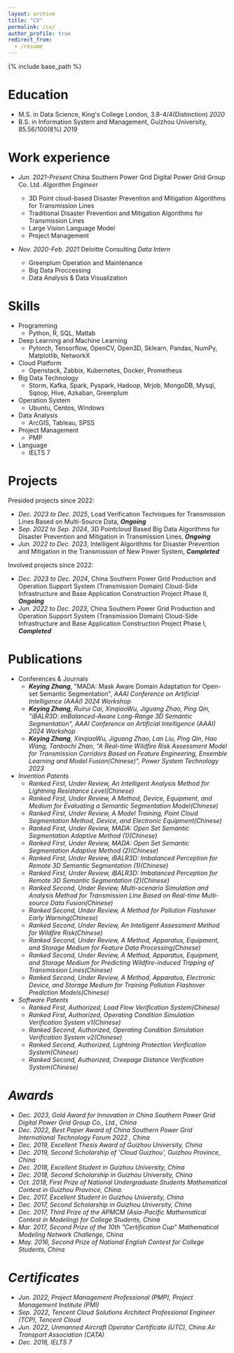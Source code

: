 ```yaml
---
layout: archive
title: "CV"
permalink: /cv/
author_profile: true
redirect_from:
  - /resume
---
```


{% include base_path %}

Education
======
* M.S. in Data Science, King's College London, 3.8-4/4(Distinction) *2020*
* B.S. in Information System and Management, Guizhou University, 85.56/100(8%) *2019*

Work experience
======
* *Jun. 2021-Present* China Southern Power Grid Digital Power Grid Group Co. Ltd. *Algorithm Engineer*
  * 3D Point cloud-based Disaster Prevention and Mitigation Algorithms for Transmission Lines
  * Traditional Disaster Prevention and Mitigation Algorithms for Transmission Lines
  * Large Vision Language Model
  * Project Management

* *Nov. 2020-Feb. 2021* Deloitte Consulting *Data Intern*
  * Greenplum Operation and Maintenance
  * Big Data Proccessing
  * Data Analysis & Data Visualization
  
Skills
======
* Programming
  * Python, R, SQL, Matlab
* Deep Learning and Machine Learning
  * Pytorch, Tensorflow, OpenCV, Open3D, Sklearn, Pandas, NumPy, Matplotlib, NetworkX
* Cloud Platform
  * Openstack, Zabbix, Kubernetes, Docker, Prometheus
* Big Data Technology
  * Storm, Kafka, Spark, Pyspark, Hadoop, Mrjob, MongoDB, Mysql, Sqoop, Hive, Azkaban, Greenplum
* Operation System
  * Ubuntu, Centos, Windows
* Data Analysis
  * ArcGIS, Tableau, SPSS
* Project Management
  * PMP
* Language
  * IELTS 7

Projects
======
Presided projects since 2022:
* *Dec. 2023 to Dec. 2025*, Load Verification Techniques for Transmission Lines Based on Multi-Source Data, ***Ongoing***
* *Sep. 2022 to Sep. 2024*, 3D Pointcloud Based Big Data Algorithms for Disaster Prevention and Mitigation in Transmission Lines, ***Ongoing***
* *Jun. 2022 to Dec. 2023*, Intelligent Algorithms for Disaster Prevention and Mitigation in the Transmission of New Power System, ***Completed***

Involved projects since 2022:
* *Dec. 2023 to Dec. 2024*, China Southern Power Grid Production and Operation Support System (Transmission Domain) Cloud-Side Infrastructure and Base Application Construction Project Phase II, ***Ongoing***
* *Jun. 2022 to Dec. 2023*, China Southern Power Grid Production and Operation Support System (Transmission Domain) Cloud-Side Infrastructure and Base Application Construction Project Phase I, ***Completed***

Publications
======
* Conferences & Journals
  * <em><strong>Keying Zhang</strong></em>, "MADA: Mask Aware Domain Adaptation for Open-set Semantic Segmentation", <em>AAAI Conference on Artificial Intelligence (AAAI) 2024 Workshop</em>
  * <em><strong>Keying Zhang</strong>, Ruirui Cai, XinqiaoWu, Jiguang Zhao, Ping Qin<em>, "iBALR3D: imBalanced-Aware Long-Range 3D Semantic Segmentation", <em>AAAI Conference on Artificial Intelligence (AAAI) 2024 Workshop</em>
  * <em><strong>Keying Zhang</strong>, XinqiaoWu, Jiguang Zhao, Lan Liu, Ping Qin, Hao Wang, Tanbochi Zhan</em>, "A Real-time Wildfire Risk Assessment Model for Transmission Corridors Based on Feature Engineering, Ensemble Learning and Model Fusion(Chinese)", <em>Power System Technology 2023</em>
* Invention Patents
  * *Ranked First, Under Review*, An Intelligent Analysis Method for Lightning Resistance Level(Chinese)
  * *Ranked First, Under Review*, A Method, Device, Equipment, and Medium for Evaluating a Semantic Segmentation Model(Chinese)
  * *Ranked First, Under Review*, A Model Training, Point Cloud Segmentation Method, Device, and Electronic Equipment(Chinese)
  * *Ranked First, Under Review*, MADA: Open Set Semantic Segmentation Adaptive Method (1)(Chinese)
  * *Ranked First, Under Review*, MADA: Open Set Semantic Segmentation Adaptive Method (2)(Chinese)
  * *Ranked First, Under Review*, iBALR3D: Imbalanced Perception for Remote 3D Semantic Segmentation (1)(Chinese)
  * *Ranked First, Under Review*, iBALR3D: Imbalanced Perception for Remote 3D Semantic Segmentation (2)(Chinese)
  * *Ranked Second, Under Review*, Multi-scenario Simulation and Analysis Method for Transmission Line Based on Real-time Multi-source Data Fusion(Chinese)
  * *Ranked Second, Under Review*, A Method for Pollution Flashover Early Warning(Chinese)
  * *Ranked Second, Under Review*, An Intelligent Assessment Method for Wildfire Risk(Chinese)
  * *Ranked Second, Under Review*, A Method, Apparatus, Equipment, and Storage Medium for Feature Data Processing(Chinese)
  * *Ranked Second, Under Review*, A Method, Apparatus, Equipment, and Storage Medium for Predicting Wildfire-induced Tripping of Transmission Lines(Chinese)
  * *Ranked Second, Under Review*, A Method, Apparatus, Electronic Device, and Storage Medium for Training Pollution Flashover Prediction Models(Chinese) 
* Software Patents
  * *Ranked First, Authorized*, Load Flow Verification System(Chinese)
  * *Ranked First, Authorized*, Operating Condition Simulation Verification System v1(Chinese)
  * *Ranked Second, Authorized*, Operating Condition Simulation Verification System v2(Chinese)
  * *Ranked Second, Authorized*, Lightning Protection Verification System(Chinese)
  * *Ranked Second, Authorized*, Creepage Distance Verification System(Chinese)
  
Awards
======
* *Dec. 2023*, Gold Award for Innovation in China Southern Power Grid Digital Power Grid Group Co., Ltd., China
* *Dec. 2022*, Best Paper Award of China Southern Power Grid International Technology Forum 2022 , China
* *Dec. 2019*, Excellent Thesis Award of Guizhou University, China
* *Dec. 2019*, Second Scholarship of 'Cloud Guizhou', Guizhou Province, China
* *Dec. 2018*, Excellent Student in Guizhou University, China
* *Dec. 2018*, Second Scholarship in Guizhou University, China
* *Oct. 2018*, First Prize of National Undergraduate Students Mathematical Contest in Guizhou Province, China.
* *Dec. 2017*, Excellent Student in Guizhou University, China
* *Dec. 2017*, Second Scholarship in Guizhou University, China
* *Dec. 2017*, Third Prize of the APMCM (Asia-Pacific Mathematical Contest in Modeling) for College Students, China
* *Mar. 2017*, Second Prize of the 10th "Certification Cup" Mathematical Modeling Network Challenge, China
* *May. 2016*, Second Prize of National English Contest for College Students, China

Certificates
======
* *Jun. 2022*, Project Management Professional (PMP), *Project Management Institute (PMI)*
* *Sep. 2022*, Tencent Cloud Solutions Architect Professional Engineer (TCP), *Tencent Cloud*
* *Jun. 2022*, Unmanned Aircraft Operator Certificate (UTC), *China Air Transport Association (CATA)*
* *Dec. 2018*, IELTS 7

  
